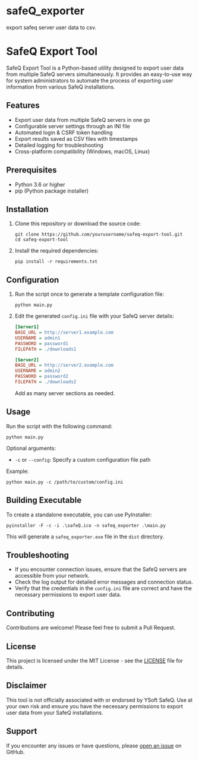 # safeQ_exporter
export safeq server user data to csv.
# SafeQ Export Tool

SafeQ Export Tool is a Python-based utility designed to export user data from multiple SafeQ servers simultaneously. 
It provides an easy-to-use way for system administrators to automate the process of exporting user information from various SafeQ installations.

## Features

- Export user data from multiple SafeQ servers in one go
- Configurable server settings through an INI file
- Automated login & CSRF token handling
- Export results saved as CSV files with timestamps
- Detailed logging for troubleshooting
- Cross-platform compatibility (Windows, macOS, Linux)

## Prerequisites

- Python 3.6 or higher
- pip (Python package installer)

## Installation

1. Clone this repository or download the source code:
   ```
   git clone https://github.com/yourusername/safeq-export-tool.git
   cd safeq-export-tool
   ```

2. Install the required dependencies:
   ```
   pip install -r requirements.txt
   ```

## Configuration

1. Run the script once to generate a template configuration file:
   ```
   python main.py
   ```

2. Edit the generated `config.ini` file with your SafeQ server details:
   ```ini
   [Server1]
   BASE_URL = http://server1.example.com
   USERNAME = admin1
   PASSWORD = password1
   FILEPATH = ./downloads1

   [Server2]
   BASE_URL = http://server2.example.com
   USERNAME = admin2
   PASSWORD = password2
   FILEPATH = ./downloads2
   ```

   Add as many server sections as needed.

## Usage

Run the script with the following command:

```
python main.py
```

Optional arguments:
- `-c` or `--config`: Specify a custom configuration file path

Example:
```
python main.py -c /path/to/custom/config.ini
```

## Building Executable

To create a standalone executable, you can use PyInstaller:

```
pyinstaller -F -c -i .\safeQ.ico -n safeq_exporter .\main.py
```

This will generate a `safeq_exporter.exe` file in the `dist` directory.

## Troubleshooting

- If you encounter connection issues, ensure that the SafeQ servers are accessible from your network.
- Check the log output for detailed error messages and connection status.
- Verify that the credentials in the `config.ini` file are correct and have the necessary permissions to export user data.

## Contributing

Contributions are welcome! Please feel free to submit a Pull Request.

## License

This project is licensed under the MIT License - see the [LICENSE](LICENSE) file for details.

## Disclaimer

This tool is not officially associated with or endorsed by YSoft SafeQ. Use at your own risk and ensure you have the necessary permissions to export user data from your SafeQ installations.

## Support

If you encounter any issues or have questions, please [open an issue](https://github.com/yourusername/safeq-export-tool/issues) on GitHub.
